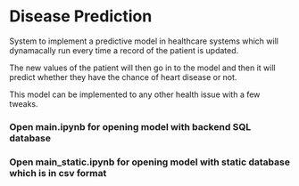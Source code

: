 # Disease Prediction
System to implement a predictive model in healthcare systems which will dynamacally run every time a record of the patient is updated.

The new values of the patient will then go in to the model and then it will predict whether they have the chance of heart disease or not.

This model can be implemented to any other health issue with a few tweaks.


### Open main.ipynb for opening model with backend SQL database

### Open main_static.ipynb for opening model with static database which is in csv format
